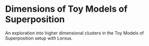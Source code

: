 # Dimensions of Toy Models of Superposition

An exploration into higher dimensional clusters in the Toy Models of Superposition setup with Lorxus.

